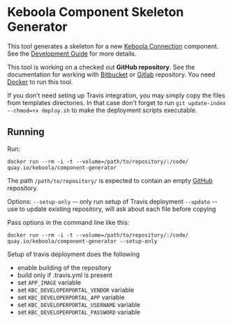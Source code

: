 # Keboola Component Skeleton Generator
This tool generates a skeleton for a new [Keboola Connection](https://connection.keboola.com/) component. See the [Development Guide](https://developers.keboola.com/extend/component/) for more details.

This tool is working on a checked out **GitHub repository**. See the documentation for working with 
[Bitbucket](https://developers.keboola.com/extend/component/deployment/#bitbucket-integration) or 
[Gitlab](https://developers.keboola.com/extend/component/deployment/#gitlab-integration) repository.
You need [Docker](https://www.docker.com/) to run this tool.

If you don't need seting up Travis integration, you may simply copy the files from templates directories.
In that case don't forget to run `git update-index --chmod=+x deploy.sh` to make the deployment scripts executable.

## Running
Run:

	docker run --rm -i -t --volume=/path/to/repository/:/code/ quay.io/keboola/component-generator

The path `/path/to/repository/` is expected to contain an empty [GitHub](https://github.com/) repository.

Options:
`--setup-only` -- only run setup of Travis deployment
`--update` -- use to update existing repository, will ask about each file before copying

Pass options in the command line like this:

	docker run --rm -i -t --volume=/path/to/repository/:/code/ quay.io/keboola/component-generator --setup-only

Setup of travis deployment does the following

- enable building of the repository
- build only if .travis.yml is present
- set `APP_IMAGE` variable
- set `KBC_DEVELOPERPORTAL_VENDOR` variable
- set `KBC_DEVELOPERPORTAL_APP` variable
- set `KBC_DEVELOPERPORTAL_USERNAME` variable
- set `KBC_DEVELOPERPORTAL_PASSWORD` variable
